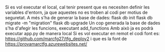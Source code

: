 Si es vol executar el local, cal tenir present que es necesiten definir les variables d'entorn, ja que aquestes no
es troben al codi per motius de seguretat.
A més s'ha de generar la base de dades:
flask db init
flask db migrate -m "migration"
flask db upgrade
Un cop generada la base de dades s'ha d'afegir les funcions, executant add_functions
Amb això ja es podrà executar app.py de manera local
Si es vol executar en remot el codi font es:
https://github.com/marcfg27/tfg_deploy2 i que es la font de https://provamarctfg.azurewebsites.net/